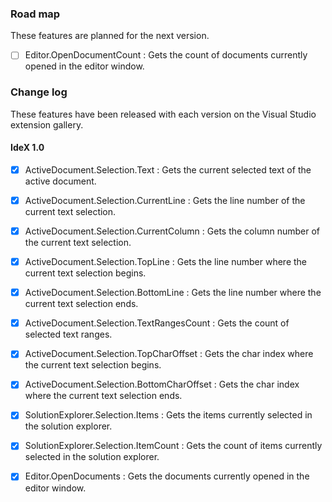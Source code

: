 ### Road map
These features are planned for the next version.

- [ ] Editor.OpenDocumentCount : Gets the count of documents currently opened in the editor window.

### Change log
These features have been released with each version on the Visual Studio extension gallery.

#### IdeX 1.0
- [x] ActiveDocument.Selection.Text : Gets the current selected text of the active document.
		
- [x] ActiveDocument.Selection.CurrentLine : Gets the line number of the current text selection.
		
- [x] ActiveDocument.Selection.CurrentColumn : Gets the column number of the current text selection.
		
- [x] ActiveDocument.Selection.TopLine : Gets the line number where the current text selection begins.
		
- [x] ActiveDocument.Selection.BottomLine : Gets the line number where the current text selection ends.
		
- [x] ActiveDocument.Selection.TextRangesCount : Gets the count of selected text ranges.
		
- [x] ActiveDocument.Selection.TopCharOffset : Gets the char index where the current text selection begins.
		
- [x] ActiveDocument.Selection.BottomCharOffset : Gets the char index where the current text selection ends.
	
- [x] SolutionExplorer.Selection.Items : Gets the items currently selected in the solution explorer.
		
- [x] SolutionExplorer.Selection.ItemCount : Gets the count of items currently selected in the solution explorer.
		
- [x] Editor.OpenDocuments : Gets the documents currently opened in the editor window.

